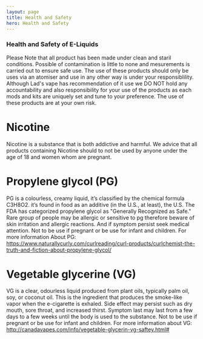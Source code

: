 ```yaml
---
layout: page
title: Health and Safety
hero: Health and Safety
---
```


### Health and Safety of E-Liquids

Please Note that all product has been made under clean and staril conditions. Possible of contamination is little to none and mesurements is carried out to ensure safe use. The use of these products should only be uses via an atomiser and use in any other way is under your responsiblility. Although Lad's vape has recommendation of it use we DO NOT hold any accountability and also responsibility for your use of the products as each mods and kits are uniquely set and tune to your preference. The use of these products are at your own risk.


# Nicotine


Nicotine is a substance that is both addictive and harmful. We advice that all products containing Nicotine should to not be used by anyone under the age of 18 and women whom are pregnant.





# Propylene glycol (PG)


PG is a colourless, creamy liquid, it’s classified by the chemical formula C3H8O2. it’s found in food as an additive (in the U.S., at least), the U.S. The FDA has categorized propylene glycol as "Generally Recognized as Safe." 
Rare group of people may be allergic or sensitive to pg therefore beware of skin irritation and allergic reactions. And if symptom persist seek medical attention.
Not to be use if pregnant or be use for infant and children.
For more information About PG: https://www.naturallycurly.com/curlreading/curl-products/curlchemist-the-truth-and-fiction-about-propylene-glycol/

# Vegetable glycerine (VG)


VG is a clear, odourless liquid produced from plant oils, typically palm oil, soy, or coconut oil. This is the ingredient that produces the smoke-like vapor when the e-cigarette is exhaled.
Side effect may persist such as dry mouth, sore throat, and increased thirst. Symptom last may last from a few days to a few weeks until the body is used to the substance.
Not to be use if pregnant or be use for infant and children.
For more information about VG: http://canadavapes.com/info/vegetable-glycerin-vg-saftey.html#
